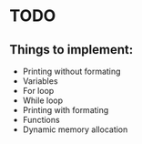 # TODO 
## Things to implement:
* Printing without formating
* Variables
* For loop
* While loop
* Printing with formating
* Functions
* Dynamic memory allocation
<!--stackedit_data:
eyJoaXN0b3J5IjpbLTY0NDQ5MzE1MiwtMTIzOTMwMjY3OCw4Mj
U2MTA2MDhdfQ==
-->